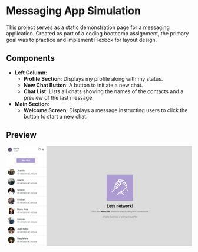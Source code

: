 # Messaging App Simulation

This project serves as a static demonstration page for a messaging application. Created as part of a coding bootcamp assignment, the primary goal was to practice and implement Flexbox for layout design.

## Components
- **Left Column**:
  - **Profile Section**: Displays my profile along with my status.
  - **New Chat Button**: A button to initiate a new chat.
  - **Chat List**: Lists all chats showing the names of the contacts and a preview of the last message.
- **Main Section**:
  - **Welcome Screen**: Displays a message instructing users to click the button to start a new chat.

## Preview

![Page preview](assets/img/preview_msg.png)